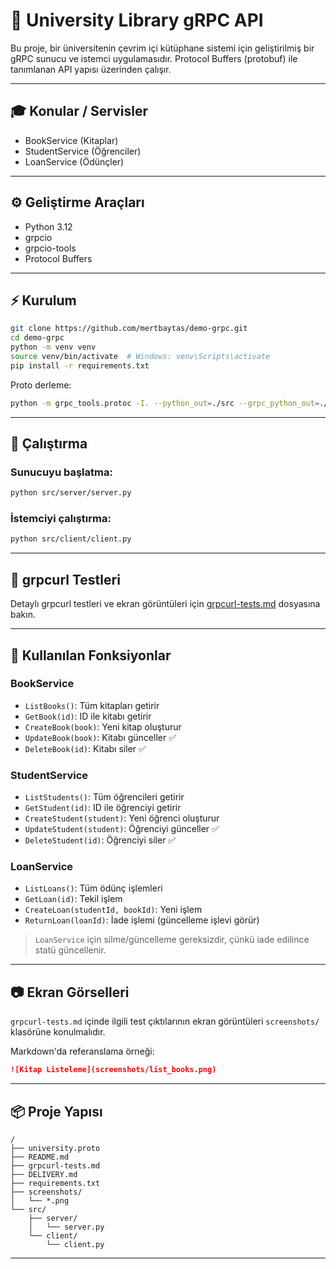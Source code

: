 # 📂 University Library gRPC API

Bu proje, bir üniversitenin çevrim içi kütüphane sistemi için geliştirilmiş bir gRPC sunucu ve istemci uygulamasıdır.
Protocol Buffers (protobuf) ile tanımlanan API yapısı üzerinden çalışır.

---

## 🎓 Konular / Servisler

* BookService (Kitaplar)
* StudentService (Öğrenciler)
* LoanService (Ödünçler)

---

## ⚙️ Geliştirme Araçları

* Python 3.12
* grpcio
* grpcio-tools
* Protocol Buffers

---

## ⚡ Kurulum

```bash
git clone https://github.com/mertbaytas/demo-grpc.git
cd demo-grpc
python -m venv venv
source venv/bin/activate  # Windows: venv\Scripts\activate
pip install -r requirements.txt
```

Proto derleme:

```bash
python -m grpc_tools.protoc -I. --python_out=./src --grpc_python_out=./src university.proto
```

---

## 🚀 Çalıştırma

### Sunucuyu başlatma:

```bash
python src/server/server.py
```

### İstemciyi çalıştırma:

```bash
python src/client/client.py
```

---

## 👀 grpcurl Testleri

Detaylı grpcurl testleri ve ekran görüntüleri için [grpcurl-tests.md](./grpcurl-tests.md) dosyasına bakın.

---

## 🧪 Kullanılan Fonksiyonlar

### BookService

* `ListBooks()`: Tüm kitapları getirir
* `GetBook(id)`: ID ile kitabı getirir
* `CreateBook(book)`: Yeni kitap oluşturur
* `UpdateBook(book)`: Kitabı günceller ✅
* `DeleteBook(id)`: Kitabı siler ✅

### StudentService

* `ListStudents()`: Tüm öğrencileri getirir
* `GetStudent(id)`: ID ile öğrenciyi getirir
* `CreateStudent(student)`: Yeni öğrenci oluşturur
* `UpdateStudent(student)`: Öğrenciyi günceller ✅
* `DeleteStudent(id)`: Öğrenciyi siler ✅

### LoanService

* `ListLoans()`: Tüm ödünç işlemleri
* `GetLoan(id)`: Tekil işlem
* `CreateLoan(studentId, bookId)`: Yeni işlem
* `ReturnLoan(loanId)`: İade işlemi (güncelleme işlevi görür)

> `LoanService` için silme/güncelleme gereksizdir, çünkü iade edilince statü güncellenir.

---

## 📷 Ekran Görselleri

`grpcurl-tests.md` içinde ilgili test çıktılarının ekran görüntüleri `screenshots/` klasörüne konulmalıdır.


Markdown'da referanslama örneği:

```md
![Kitap Listeleme](screenshots/list_books.png)
```

---

## 📦 Proje Yapısı

```
/
├── university.proto
├── README.md
├── grpcurl-tests.md
├── DELIVERY.md
├── requirements.txt
├── screenshots/
│   └── *.png
└── src/
    ├── server/
    │   └── server.py
    └── client/
        └── client.py
```

---

